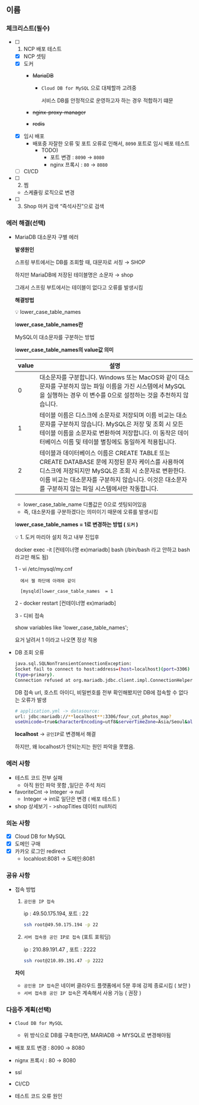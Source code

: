 ## 이름 

### 체크리스트(필수)

- [ ]  1. NCP 배포 테스트
    - [x]  NCP 셋팅
    - [x]  도커
        - ~~MariaDB~~
            - `Cloud DB for MySQL` 으로 대체할까 고려중
                
                서비스 DB를 안정적으로 운영하고자 하는 경우 적합하기 떄문
                
        - ~~nginx-proxy-manager~~
        - ~~redis~~
    - [x]  임시 배포
        - 배포중 자잘한 오류 및 포트 오류로 인해서, `8090` 포트로 임시 배포 테스트
            - TODO)
                - 포트 변경 : `8090` → `8080`
                - nginx 프록시  : `80`  → `8080`
    - [ ]  CI/CD
- [ ]  2. 찜
    - 스케쥴링 로직으로 변경
- [ ]  3. Shop 마커 검색 “즉석사진”으로 검색

### 에러 해결(선택)

- MariaDB 대소문자 구별 에러
    
    **발생원인**
    
    스프링 부트에서는 DB를 조회할 때, 대문자로 서칭 → SHOP
    
    하지만 MariaDB에 저장된 테이블명은 소문자 → shop
    
    그래서 스프링 부트에서는 테이블이 없다고 오류를 발생시킴
    
    **해결방법**
    
    <aside>
    💡 lower_case_table_names
    
    </aside>
    
    l**ower_case_table_names란**
    
    MySQL이 대소문자를 구분하는 방법
    
    l**ower_case_table_names의  value값 의미** 
    
    | value | 설명 |
    | --- | --- |
    | 0 | 대소문자를 구분합니다. Windows 또는 MacOS와 같이 대소문자를 구분하지 않는 파일 이름을 가진 시스템에서 MySQL을 실행하는 경우 이 변수를 0으로 설정하는 것을 추천하지 않습니다. |
    | 1 | 테이블 이름은 디스크에 소문자로 저장되며 이름 비교는 대소문자를 구분하지 않습니다. MySQL은 저장 및 조회 시 모든 테이블 이름을 소문자로 변환하여 저장합니다. 이 동작은 데이터베이스 이름 및 테이블 별칭에도 동일하게 적용됩니다. |
    | 2 | 테이블과 데이터베이스 이름은 CREATE TABLE 또는 CREATE DATABASE 문에 지정된 문자 케이스를 사용하여 디스크에 저장되지만 MySQL은 조회 시 소문자로 변환한다. 이름 비교는 대소문자를 구분하지 않습니다. 이것은 대소문자를 구분하지 않는 파일 시스템에서만 작동합니다. |
    - lower_case_table_name 디폴값은 0으로 셋팅되어있음
    - 즉, 대소문자를 구분하겠다는 의미이기 때문에 오류를 발생시킴
    
    l**ower_case_table_names = 1로  변경하는 방법 ( `도커` )**
    
    <aside>
    💡 1. 도커 마리아 설치 하고 내부 진입후
    
    docker exec -it [컨테이너명 ex)mariadb] bash (/bin/bash 라고 안하고 bash 라고만 해도 됨)
    
    1 - vi /etc/mysql/my.cnf 
        
        에서 젤 하단에 아래와 같이
        
        [mysqld]lower_case_table_names  = 1
        
    2 - docker restart [컨테이너명 ex)mariadb]
    
    3 - 디비 접속
    
    show variables like 'lower_case_table_names';
    
    요거 날려서 1 이라고 나오면 정상 적용
    
    </aside>
    
- DB 조회 오류
    
    ```bash
    java.sql.SQLNonTransientConnectionException: 
    Socket fail to connect to host:address=(host=localhost)(port=3306)
    (type=primary).
    Connection refused at org.mariadb.jdbc.client.impl.ConnectionHelper.connectSocket(ConnectionHelper.java:136) ~[mariadb-java-client-3.0.9.jar!/:na]
    ```
    
    DB 접속 url, 호스트 아이디, 비밀번호를 전부 확인해봤지만 DB에 접속할 수 없다는 오류가 발생
    
    ```bash
    # application.yml -> datasource:
    url: jdbc:mariadb://**localhost**:3306/four_cut_photos_map?
    useUnicode=true&characterEncoding=utf8&serverTimeZone=Asia/Seoul&allowPublicKeyRetrieval=true&useSSL=false
    ```
    
    **localhost** → `공인IP`로 변경해서 해결
    
    하지만, 왜 localhost가 안되는지는 원인 파악을 못했음.
    

### 에러 사항

- 테스트 코드 전부 실패
    - 아직 원인 파악 못함 ,일단은 주석 처리
- favoriteCnt → Integer → null
    - Integer → int로 일단은 변경 ( 배포 테스트 )
- shop 상세보기 - >shopTitles 데이터 null처리

### 의논 사항

- [x]  Cloud DB for MySQL
- [x]  도메인 구매
- [x]  카카오 로그인 redirect
    - locahlost:8081 → 도메인:8081

### 공유 사항

- 접속 방법
    1. `공인용 IP 접속` 
        
        ip : 49.50.175.194,  포트 : 22
        
        ```bash
        ssh root@49.50.175.194 -p 22 
        ```
        
    2. `서버 접속용 공인 IP로 접속` (포트 포워딩) 
        
        ip : 210.89.191.47 , 포트 : 2222 
        
        ```bash
        ssh root@210.89.191.47 -p 2222 
        ```
        
    
    **차이**
    
    - `공인용 IP 접속`은 네이버 클라우드 플랫폼에서 5분 후에 강제 종료시킴 ( 보안 )
    - `서버 접속용 공인 IP 접속`은 계속해서 사용 가능 ( 권장 )
    

### 다음주 계획(선택)

- `Cloud DB for MySQL`
    - 위 방식으로 DB를 구축한다면, MARIADB → MYSQL로 변경해야됨
      
- 배포 포트 변경 : 8090 → 8080
- nignx 프록시 : 80 → 8080
- ssl
- CI/CD
- 테스트 코드 오류 원인
